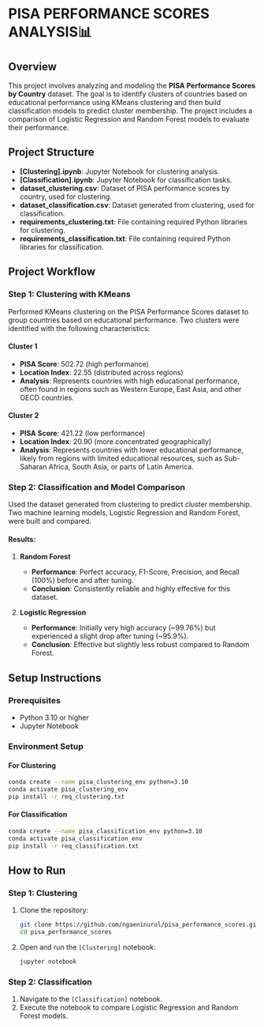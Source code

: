 # PISA PERFORMANCE SCORES ANALYSIS📊

## Overview

This project involves analyzing and modeling the **PISA Performance Scores by Country** dataset. The goal is to identify clusters of countries based on educational performance using KMeans clustering and then build classification models to predict cluster membership. The project includes a comparison of Logistic Regression and Random Forest models to evaluate their performance.

## Project Structure

- **[Clustering].ipynb**: Jupyter Notebook for clustering analysis.  
- **[Classification].ipynb**: Jupyter Notebook for classification tasks.  
- **dataset_clustering.csv**: Dataset of PISA performance scores by country, used for clustering.  
- **dataset_classification.csv**: Dataset generated from clustering, used for classification.  
- **requirements_clustering.txt**: File containing required Python libraries for clustering.  
- **requirements_classification.txt**: File containing required Python libraries for classification.  

## Project Workflow

### Step 1: Clustering with KMeans
Performed KMeans clustering on the PISA Performance Scores dataset to group countries based on educational performance. Two clusters were identified with the following characteristics:

#### **Cluster 1**  
- **PISA Score**: 502.72 (high performance)  
- **Location Index**: 22.55 (distributed across regions)  
- **Analysis**: Represents countries with high educational performance, often found in regions such as Western Europe, East Asia, and other OECD countries.

#### **Cluster 2**  
- **PISA Score**: 421.22 (low performance)  
- **Location Index**: 20.90 (more concentrated geographically)  
- **Analysis**: Represents countries with lower educational performance, likely from regions with limited educational resources, such as Sub-Saharan Africa, South Asia, or parts of Latin America.

### Step 2: Classification and Model Comparison
Used the dataset generated from clustering to predict cluster membership. Two machine learning models, Logistic Regression and Random Forest, were built and compared.

#### Results:
1. **Random Forest**  
   - **Performance**: Perfect accuracy, F1-Score, Precision, and Recall (100%) before and after tuning.  
   - **Conclusion**: Consistently reliable and highly effective for this dataset.  

2. **Logistic Regression**  
   - **Performance**: Initially very high accuracy (~99.76%) but experienced a slight drop after tuning (~95.9%).  
   - **Conclusion**: Effective but slightly less robust compared to Random Forest.  

## Setup Instructions

### Prerequisites
- Python 3.10 or higher
- Jupyter Notebook

### Environment Setup
#### For Clustering
```bash
conda create --name pisa_clustering_env python=3.10
conda activate pisa_clustering_env
pip install -r req_clustering.txt
```

#### For Classification
```bash
conda create --name pisa_classification_env python=3.10
conda activate pisa_classification_env
pip install -r req_classification.txt
```

## How to Run

### Step 1: Clustering
1. Clone the repository:  
   ```bash
   git clone https://github.com/ngaeninurul/pisa_performance_scores.git
   cd pisa_performance_scores
   ```
2. Open and run the `[Clustering]` notebook:  
   ```bash
   jupyter notebook
   ```

### Step 2: Classification
1. Navigate to the `[Classification]` notebook.  
2. Execute the notebook to compare Logistic Regression and Random Forest models.
